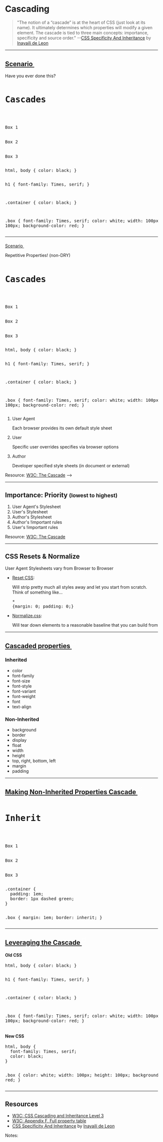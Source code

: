 # Cascading

> "The notion of a “cascade” is at the heart of CSS (just look at its name). It ultimately determines which properties will modify a given element. The cascade is tied to three main concepts: importance, specificity and source order." --[CSS Specificity And Inheritance](http://www.smashingmagazine.com/2010/04/07/css-specificity-and-inheritance/) by [Inayaili de Leon](https://twitter.com/yaili)

------

## [Scenario <sup><svg style="width: 1rem; height: 1rem;" fill="white" xmlns="http://www.w3.org/2000/svg" data-icon="external-link" viewBox="0 0 16 20"><path d="M11 0l1.78 1.78-.5.5-4 4-.687.72L9 8.406l.718-.688 4-4 .5-.5 1.78 1.78V0h-5zM0 2v14h14V8h-2v6H2V4h6V2H0z"/></svg></sup>](http://codepen.io/elijahmanor/pen/pJEyRE?editors=110)
<!-- .slide: data-title="Cascading" data-state="backEndBrian juniorJacob" -->

Have you ever done this?

<div class="Split">
  <div class="Split-column Split-column--55">
    <pre data-codemirror data-mode="text/html" data-line-numbers="false"><h1>Cascades</h1>
<div class="container">
  <div class="box">Box 1</div>
  <div class="box">Box 2</div>
  <div class="box">Box 3</div>
</div></pre>
  </div>
  <div class="Split-column Split-column--45">
    <pre data-codemirror data-mode="text/css" data-line-numbers="false">html, body { color: black; }

h1 {
  font-family: Times, serif;
}

.container { color: black; }

.box {
  font-family: Times, serif;
  color: white;
  width: 100px;
  height: 100px;
  background-color: red;
}</pre>
  </div>
</div>

------

[Scenario <sup><svg style="width: 1rem; height: 1rem;" fill="white" xmlns="http://www.w3.org/2000/svg" data-icon="external-link" viewBox="0 0 16 20"><path d="M11 0l1.78 1.78-.5.5-4 4-.687.72L9 8.406l.718-.688 4-4 .5-.5 1.78 1.78V0h-5zM0 2v14h14V8h-2v6H2V4h6V2H0z"/></svg></sup>](http://codepen.io/elijahmanor/pen/pJEyRE?editors=110)
<!-- .slide: data-title="Cascading" data-state="backEndBrian juniorJacob" -->

Repetitive Properties! (non-DRY)

<div class="Split">
  <div class="Split-column Split-column--55">
    <pre data-codemirror data-mode="text/html" data-line-numbers="false"><h1>Cascades</h1>
<div class="container">
  <div class="box">Box 1</div>
  <div class="box">Box 2</div>
  <div class="box">Box 3</div>
</div></pre>
  </div>
  <div class="Split-column Split-column--45">
    <pre data-codemirror data-mode="text/css" data-line-numbers="false" data-lines="0,3,6,9">
html, body { color: black; }

h1 {
  font-family: Times, serif;
}

.container { color: black; }

.box {
  font-family: Times, serif;
  color: white;
  width: 100px;
  height: 100px;
  background-color: red;
}</pre>
  </div>
</div>

<!--
## Importance: Sources
<!-- .slide: data-title="Cascading" data-state="backEndBrian juniorJacob" -->

1. User Agent <p>Each browser provides its own default style sheet</p>

2. User <p>Specific user overrides specifies via browser options</p>

3. Author <p>Developer specified style sheets (in document or external)</p>

Resource: [W3C: The Cascade](http://www.w3.org/TR/CSS2/cascade.html#cascade)
-->

------

## Importance: Priority <small>(lowest to highest)</small>
<!-- .slide: data-title="Cascading" data-state="backEndBrian juniorJacob" -->

1. User Agent's Stylesheet
2. User's Stylesheet
3. Author's Stylesheet
4. Author's !important rules
5. User's !important rules

Resource: [W3C: The Cascade](http://www.w3.org/TR/CSS2/cascade.html#cascade)

------

## CSS Resets & Normalize
<!-- .slide: data-title="Cascading" data-state="backEndBrian juniorJacob" -->

User Agent Stylesheets vary from Browser to Browser

* [Reset CSS](http://meyerweb.com/eric/tools/css/reset/): <p>Will strip pretty much all styles away and let you start from scratch. Think of something like...</p><pre data-codemirror data-mode="text/css" data-line-numbers="false">* {margin: 0; padding: 0;}</pre>
* [Normalize.css](http://necolas.github.io/normalize.css/): <p>Will tear down elements to a reasonable baseline that you can build from</p>

------

## [Cascaded properties <sup><svg style="width: 1rem; height: 1rem;" fill="white" xmlns="http://www.w3.org/2000/svg" data-icon="external-link" viewBox="0 0 16 20"><path d="M11 0l1.78 1.78-.5.5-4 4-.687.72L9 8.406l.718-.688 4-4 .5-.5 1.78 1.78V0h-5zM0 2v14h14V8h-2v6H2V4h6V2H0z"/></svg></sup>](http://www.w3.org/TR/CSS21/propidx.html)
<!-- .slide: data-title="Cascading" data-state="backEndBrian juniorJacob" -->

<div class="Split">
  <div class="Split-column fragment">
    <h3>Inherited</h3>
    <ul>
      <li>color</li>
      <li>font-family</li>
      <li>font-size</li>
      <li>font-style</li>
      <li>font-variant</li>
      <li>font-weight</li>
      <li>font</li>
      <li>text-align</li>
    </ul>
  </div>
  <div class="Split-column fragment">
    <h3>Non-Inherited</h3>
    <ul>
      <li>background</li>
      <li>border</li>
      <li>display</li>
      <li>float</li>
      <li>width</li>
      <li>height</li>
      <li>top, right, bottom, left</li>
      <li>margin</li>
      <li>padding</li>
    </ul>
  </div>

------

## [Making Non-Inherited Properties Cascade <sup><svg style="width: 1rem; height: 1rem;" fill="white" xmlns="http://www.w3.org/2000/svg" data-icon="external-link" viewBox="0 0 16 20"><path d="M11 0l1.78 1.78-.5.5-4 4-.687.72L9 8.406l.718-.688 4-4 .5-.5 1.78 1.78V0h-5zM0 2v14h14V8h-2v6H2V4h6V2H0z"/></svg></sup>](http://codepen.io/elijahmanor/pen/bdwpvE?editors=110)
<!-- .slide: data-title="Cascading" data-state="backEndBrian juniorJacob midLevelMelissa" -->

<div class="Split">
  <div class="Split-column">
    <pre data-codemirror data-mode="text/html" data-line-numbers="false">
<h1>Inherit</h1>
<div class="container">
  <div class="box">Box 1</div>
  <div class="box">Box 2</div>
  <div class="box">Box 3</div>
</div></pre>
  </div>
  <div class="Split-column">
    <pre data-codemirror data-mode="text/css" data-lines="7">.container {
  padding: 1em;
  border: 1px dashed green;
}

.box {
  margin: 1em;
  border: inherit;
}</pre>
  </div>
</div>

------

## [Leveraging the Cascade <sup><svg style="width: 1rem; height: 1rem;" fill="white" xmlns="http://www.w3.org/2000/svg" data-icon="external-link" viewBox="0 0 16 20"><path d="M11 0l1.78 1.78-.5.5-4 4-.687.72L9 8.406l.718-.688 4-4 .5-.5 1.78 1.78V0h-5zM0 2v14h14V8h-2v6H2V4h6V2H0z"/></svg></sup>](http://codepen.io/elijahmanor/pen/aOmNWq?editors=110)
<!-- .slide: data-title="Cascading" data-state="backEndBrian juniorJacob midLevelMelissa" -->

<div class="Split">
  <div class="Split-column">
    <h4>Old CSS</h4>
    <pre data-codemirror data-mode="text/css" data-line-numbers="false" data-lines="0,3,6,9">
html, body { color: black; }

h1 {
  font-family: Times, serif;
}

.container { color: black; }

.box {
  font-family: Times, serif;
  color: white;
  width: 100px;
  height: 100px;
  background-color: red;
}</pre>
  </div>
  <div class="Split-column">
    <h4>New CSS</h4>
    <pre data-codemirror data-mode="text/css" data-line-numbers="false" data-lines="1,2">html, body {
  font-family: Times, serif;
  color: black;
}

.box {
  color: white;
  width: 100px;
  height: 100px;
  background-color: red;
}</pre>
  </div>
</div>

------

## Resources
<!-- .slide: data-title="Cascading" data-state="backEndBrian juniorJacob midLevelMelissa resources" -->

* [W3C: CSS Cascading and Inheritance Level 3](http://www.w3.org/TR/css3-cascade/)
* [W3C: Appendix F. Full property table](http://www.w3.org/TR/CSS21/propidx.html)
* [CSS Specificity And Inheritance](http://www.smashingmagazine.com/2010/04/07/css-specificity-and-inheritance/) by [Inayaili de Leon](https://twitter.com/yaili)

Notes:
